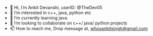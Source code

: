 - 👋 Hi, I’m Ankit Devanshi, userID: @TheDev05
- 👀 I’m interested in c++, java, python etc
- 🌱 I’m currently learning java.
- 💞️ I’m looking to collaborate on c++/ java/ python projects
- 📫 How to reach me,
Drop message at, whosankitsingh@gmail.com

<!---
TheDev05/TheDev05 is a ✨ special ✨ repository because its `README.md` (this file) appears on your GitHub profile.
You can click the Preview link to take a look at your changes.
--->

